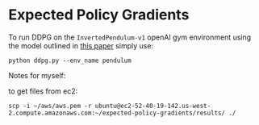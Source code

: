 # Expected Policy Gradients

To run DDPG on the `InvertedPendulum-v1` openAI gym environment using the model outlined in [this paper](https://arxiv.org/pdf/1802.09477.pdf) simply use:

```
python ddpg.py --env_name pendulum
```

Notes for myself:

to get files from ec2:

```
scp -i ~/aws/aws.pem -r ubuntu@ec2-52-40-19-142.us-west-2.compute.amazonaws.com:~/expected-policy-gradients/results/ ./
```
